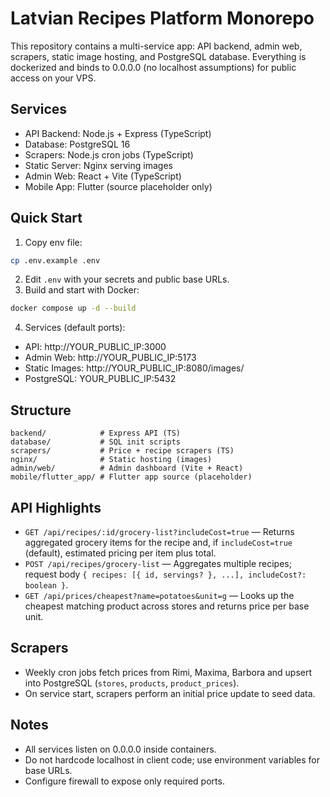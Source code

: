 # Latvian Recipes Platform Monorepo

This repository contains a multi-service app: API backend, admin web, scrapers, static image hosting, and PostgreSQL database. Everything is dockerized and binds to 0.0.0.0 (no localhost assumptions) for public access on your VPS.

## Services
- API Backend: Node.js + Express (TypeScript)
- Database: PostgreSQL 16
- Scrapers: Node.js cron jobs (TypeScript)
- Static Server: Nginx serving images
- Admin Web: React + Vite (TypeScript)
- Mobile App: Flutter (source placeholder only)

## Quick Start
1. Copy env file:
```bash
cp .env.example .env
```
2. Edit `.env` with your secrets and public base URLs.
3. Build and start with Docker:
```bash
docker compose up -d --build
```
4. Services (default ports):
- API: http://YOUR_PUBLIC_IP:3000
- Admin Web: http://YOUR_PUBLIC_IP:5173
- Static Images: http://YOUR_PUBLIC_IP:8080/images/
- PostgreSQL: YOUR_PUBLIC_IP:5432

## Structure
```
backend/            # Express API (TS)
database/           # SQL init scripts
scrapers/           # Price + recipe scrapers (TS)
nginx/              # Static hosting (images)
admin/web/          # Admin dashboard (Vite + React)
mobile/flutter_app/ # Flutter app source (placeholder)
```

## API Highlights
- `GET /api/recipes/:id/grocery-list?includeCost=true` — Returns aggregated grocery items for the recipe and, if `includeCost=true` (default), estimated pricing per item plus total.
- `POST /api/recipes/grocery-list` — Aggregates multiple recipes; request body `{ recipes: [{ id, servings? }, ...], includeCost?: boolean }`.
- `GET /api/prices/cheapest?name=potatoes&unit=g` — Looks up the cheapest matching product across stores and returns price per base unit.

## Scrapers
- Weekly cron jobs fetch prices from Rimi, Maxima, Barbora and upsert into PostgreSQL (`stores`, `products`, `product_prices`).
- On service start, scrapers perform an initial price update to seed data.

## Notes
- All services listen on 0.0.0.0 inside containers.
- Do not hardcode localhost in client code; use environment variables for base URLs.
- Configure firewall to expose only required ports.